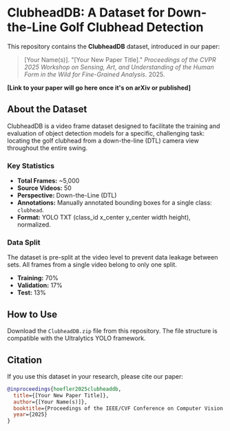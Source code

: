 # ClubheadDB: A Dataset for Down-the-Line Golf Clubhead Detection

This repository contains the **ClubheadDB** dataset, introduced in our paper:

> [Your Name(s)]. "[Your New Paper Title]." *Proceedings of the CVPR 2025 Workshop on Sensing, Art, and Understanding of the Human Form in the Wild for Fine-Grained Analysis*. 2025.

**[Link to your paper will go here once it's on arXiv or published]**

## About the Dataset

ClubheadDB is a video frame dataset designed to facilitate the training and evaluation of object detection models for a specific, challenging task: locating the golf clubhead from a down-the-line (DTL) camera view throughout the entire swing.

### Key Statistics
* **Total Frames:** ~5,000
* **Source Videos:** 50
* **Perspective:** Down-the-Line (DTL)
* **Annotations:** Manually annotated bounding boxes for a single class: `clubhead`.
* **Format:** YOLO TXT (class_id x_center y_center width height), normalized.

### Data Split
The dataset is pre-split at the video level to prevent data leakage between sets. All frames from a single video belong to only one split.
* **Training:** 70%
* **Validation:** 17%
* **Test:** 13%

## How to Use
Download the `ClubheadDB.zip` file from this repository. The file structure is compatible with the Ultralytics YOLO framework.

## Citation
If you use this dataset in your research, please cite our paper:

```bibtex
@inproceedings{hoefler2025clubheaddb,
  title={[Your New Paper Title]},
  author={[Your Name(s)]},
  booktitle={Proceedings of the IEEE/CVF Conference on Computer Vision and Pattern Recognition Workshops},
  year={2025}
}
```
